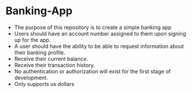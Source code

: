 # Banking-App

- The purpose of this repository is to create a simple banking app
- Users should have an account number assigned to them upon signing up for the app.
- A user should have the ability to be able to request information about their banking profile.
- Receive their current balance.
- Receive their transaction history.
- No authentication or authorization will exist for the first stage of development.
- Only supports us dollars
